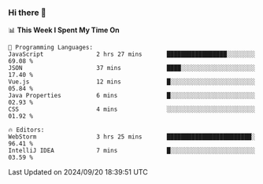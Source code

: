 ### Hi there 👋

<!--
**asdf12303116/asdf12303116** is a ✨ _special_ ✨ repository because its `README.md` (this file) appears on your GitHub profile.

Here are some ideas to get you started:

- 🔭 I’m currently working on ...
- 🌱 I’m currently learning ...
- 👯 I’m looking to collaborate on ...
- 🤔 I’m looking for help with ...
- 💬 Ask me about ...
- 📫 How to reach me: ...
- 😄 Pronouns: ...
- ⚡ Fun fact: ...
-->

<!--START_SECTION:waka-->
📊 **This Week I Spent My Time On** 

```text
💬 Programming Languages: 
JavaScript               2 hrs 27 mins       █████████████████░░░░░░░░   69.08 % 
JSON                     37 mins             ████░░░░░░░░░░░░░░░░░░░░░   17.40 % 
Vue.js                   12 mins             █░░░░░░░░░░░░░░░░░░░░░░░░   05.84 % 
Java Properties          6 mins              █░░░░░░░░░░░░░░░░░░░░░░░░   02.93 % 
CSS                      4 mins              ░░░░░░░░░░░░░░░░░░░░░░░░░   01.92 % 

🔥 Editors: 
WebStorm                 3 hrs 25 mins       ████████████████████████░   96.41 % 
IntelliJ IDEA            7 mins              █░░░░░░░░░░░░░░░░░░░░░░░░   03.59 % 
```


 Last Updated on 2024/09/20 18:39:51 UTC
<!--END_SECTION:waka-->
